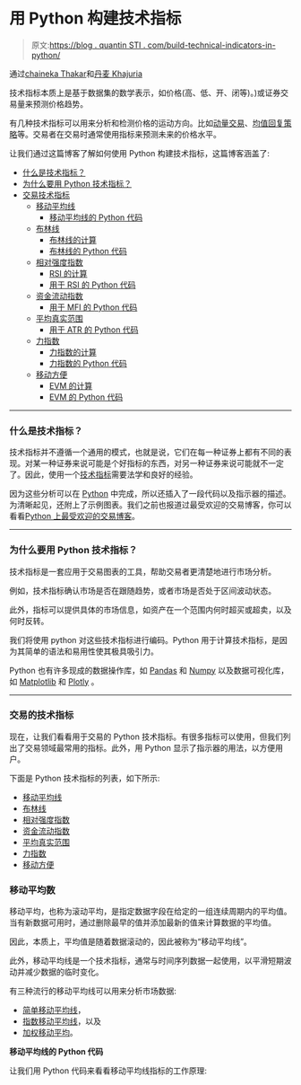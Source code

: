# 用 Python 构建技术指标

> 原文:[https://blog . quantin STI . com/build-technical-indicators-in-python/](https://blog.quantinsti.com/build-technical-indicators-in-python/)

通过[chaineka Thakar](https://www.linkedin.com/in/chainika-bahl-thakar-b32971155/)和[丹麦 Khajuria](mailto:danish.k@quantinsti.com)

技术指标本质上是基于数据集的数学表示，如价格(高、低、开、闭等)。)或证券交易量来预测价格趋势。

有几种技术指标可以用来分析和检测价格的运动方向。比如[动量交易](https://quantra.quantinsti.com/course/momentum-trading-strategies)、[均值回复策略](https://quantra.quantinsti.com/course/python-mean-reversion-strategies-ernest-chan)等。交易者在交易时通常使用指标来预测未来的价格水平。

让我们通过这篇博客了解如何使用 Python 构建技术指标，这篇博客涵盖了:

*   [什么是技术指标？](#what-are-technical-indicators)
*   [为什么要用 Python 技术指标？](#why-use-python-technical-indicators)
*   [交易技术指标](#technical-indicators-for-trading)
    *   [移动平均线](#moving-average)
        *   [移动平均线的 Python 代码](#python-code-for-moving-average)
    *   [布林线](#bollinger-bands)
        *   [布林线的计算](#calculation-for-bollinger-bands)
        *   [布林线的 Python 代码](#python-code-for-bollinger-bands)
    *   [相对强度指数](#relative-strength-index)
        *   [RSI 的计算](#calculation-for-rsi)
        *   [用于 RSI 的 Python 代码](#python-code-for-rsi)
    *   [资金流动指数](#money-flow-index)
        *   [用于 MFI 的 Python 代码](#python-code-for-mfi)
    *   [平均真实范围](#average-true-range)
        *   [用于 ATR 的 Python 代码](#python-code-for-atr)
    *   [力指数](#force-index)
        *   [力指数的计算](#calculation-for-force-index)
        *   [力指数的 Python 代码](#python-code-for-force-index)
    *   [移动方便](#ease-of-movement)
        *   [EVM 的计算](#calculation-for-evm)
        *   [EVM 的 Python 代码](#python-code-for-evm)

* * *

### 什么是技术指标？

技术指标并不遵循一个通用的模式，也就是说，它们在每一种证券上都有不同的表现。对某一种证券来说可能是个好指标的东西，对另一种证券来说可能就不一定了。因此，使用一个[技术指标](/technical-indicators-trading/#:~:text=Step%202%20%2D%20Calculate%20technical%20indicators)需要法学和良好的经验。

因为这些分析可以在 [Python](/python-trading/) 中完成，所以还插入了一段代码以及指示器的描述。为清晰起见，还附上了示例图表。我们之前也报道过最受欢迎的交易博客，你可以看看[Python 上最受欢迎的交易博客](/python-trading-top-blogs/)。

* * *

### 为什么要用 Python 技术指标？

技术指标是一套应用于交易图表的工具，帮助交易者更清楚地进行市场分析。

例如，技术指标确认市场是否在跟随趋势，或者市场是否处于区间波动状态。

此外，指标可以提供具体的市场信息，如资产在一个范围内何时超买或超卖，以及何时反转。

我们将使用 python 对这些技术指标进行编码。Python 用于计算技术指标，是因为其简单的语法和易用性使其极具吸引力。

Python 也有许多现成的数据操作库，如 [Pandas](/python-pandas-tutorial/) 和 [Numpy](/python-numpy-tutorial-installation-arrays-random-sampling/) 以及数据可视化库，如 [Matplotlib](/python-matplotlib-tutorial/) 和 [Plotly](/plotly-python/) 。

* * *

### 交易的技术指标

现在，让我们看看用于交易的 Python 技术指标。有很多指标可以使用，但我们列出了交易领域最常用的指标。此外，用 Python 显示了指示器的用法，以方便用户。

下面是 Python 技术指标的列表，如下所示:

*   [移动平均线](#moving-average)
*   [布林线](#bollinger-bands)
*   [相对强度指数](#relative-strength-index)
*   [资金流动指数](#money-flow-index)
*   [平均真实范围](#average-true-range)
*   [力指数](#force-index)
*   [移动方便](#ease-of-movement)

### 移动平均数

移动平均，也称为滚动平均，是指定数据字段在给定的一组连续周期内的平均值。当有新数据可用时，通过删除最早的值并添加最新的值来计算数据的平均值。

因此，本质上，平均值是随着数据滚动的，因此被称为“移动平均线”。

此外，移动平均线是一个技术指标，通常与时间序列数据一起使用，以平滑短期波动并减少数据的临时变化。

有三种流行的移动平均线可以用来分析市场数据:

*   [简单移动平均线](https://quantra.quantinsti.com/glossary/Simple-Moving-Average)，
*   [指数移动平均线](https://quantra.quantinsti.com/glossary/Exponential-Moving-Average)，以及
*   [加权移动平均](https://quantra.quantinsti.com/glossary/Weighted-Moving-Average)。

**移动平均线的 Python 代码**

让我们用 Python 代码来看看移动平均线指标的工作原理: